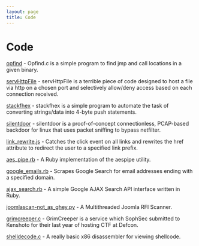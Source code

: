 ```yaml
---
layout: page
title: Code
---
```


# Code

[opfind](opfind.html) - Opfind.c is a simple program to find jmp and call
locations in a given binary.

[servHttpFile](serv_http_file.html) - servHttpFile is a terrible piece of
code designed to host a file via http on a chosen port and selectively
allow/deny access based on each connection received.

[stackfhex](stackfhex.html) - stackfhex is a simple program to automate the
task of converting strings/data into 4-byte push statements.

[silentdoor](silentdoor.html) - silentdoor is a proof-of-concept
connectionless, PCAP-based backdoor for linux that uses packet sniffing to
bypass netfilter.

[link_rewrite.js](link_rewrite.html) - Catches the click event on all links
and rewrites the href attribute to redirect the user to a specified link
prefix.

[aes_pipe.rb](aes_pipe.html) - A Ruby implementation of the aespipe utility.

[google_emails.rb](google_emails.html) - Scrapes Google Search for email
addresses ending with a specified domain. 

[ajax_search.rb](ajax_search.html) - A simple Google AJAX Search API
interface written in Ruby.

[joomlascan-not_as_ghey.py](joomlascan_not_as_ghey.html) - A Multithreaded
Joomla RFI Scanner.

[grimcreeper.c](grimcreeper.html) - GrimCreeper is a service which SophSec
submitted to Kenshoto for their last year of hosting CTF at Defcon.

[shelldecode.c](shelldecode.html) - A really basic x86 disassembler for
viewing shellcode.

